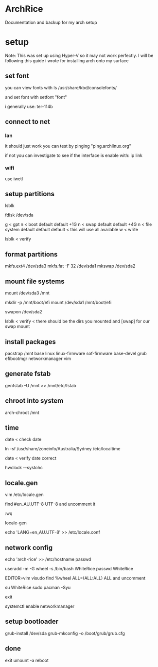 # ArchRice
Documentation and backup for my arch setup

# setup
Note: This was set up using Hyper-V so it may not work perfectly. I will be following this guide i wrote for installing arch onto my surface

## set font
you can view fonts with
ls /usr/share/kbd/consolefonts/

and set font with
setfont "font"

i generally use:
ter-114b

## connect to net

### lan
it should just work
you can test by pinging "ping.archlinux.org"

if not you can investigate to see if the interface is enable with:
ip link

### wifi
use iwctl

## setup partitions
lsblk

fdisk /dev/sda

g < gpt
n < boot
	default
	default
	+1G
n < swap
	default
	default
	+4G
n < file system
	default
	default
	default < this will use all available
w < write

lsblk < verify

## format partitions

mkfs.ext4 /dev/sda3
mkfs.fat -F 32 /dev/sda1
mkswap /dev/sda2

## mount file systems

mount /dev/sda3 /mnt

mkdir -p /mnt/boot/efi
mount /dev/sda1 /mnt/boot/efi

swapon /dev/sda2

lsblk < verify < there should be the dirs you mounted and [swap] for our swap mount

## install packages

pacstrap /mnt base linux linux-firmware sof-firmware base-devel grub efibootmgr networkmanager vim

## generate fstab

genfstab -U /mnt >> /mnt/etc/fstab

## chroot into system

arch-chroot /mnt

## time

date < check date

ln -sf /usr/share/zoneinfo/Australia/Sydney /etc/localtime

date < verify date correct

hwclock --systohc

## locale.gen

vim /etc/locale.gen

find #en_AU.UTF-8 UTF-8 and uncomment it

:wq

locale-gen

echo 'LANG=en_AU.UTF-8' >> /etc/locale.conf

## network config

echo 'arch-rice' >> /etc/hostname
passwd

useradd -m -G wheel -s /bin/bash WhiteRice
passwd WhiteRice

EDITOR=vim visudo
find %wheel ALL=(ALL:ALL) ALL and uncomment

su WhiteRice
sudo pacman -Syu

exit

systemctl enable networkmanager

## setup bootloader

grub-install /dev/sda
grub-mkconfig -o /boot/grub/grub.cfg

## done

exit
umount -a
reboot